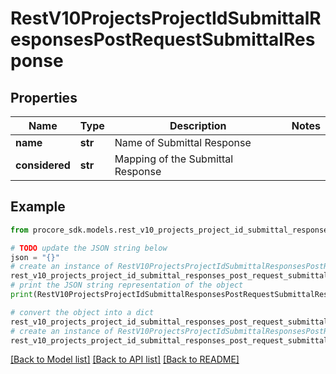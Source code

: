 # RestV10ProjectsProjectIdSubmittalResponsesPostRequestSubmittalResponse


## Properties

Name | Type | Description | Notes
------------ | ------------- | ------------- | -------------
**name** | **str** | Name of Submittal Response | 
**considered** | **str** | Mapping of the Submittal Response | 

## Example

```python
from procore_sdk.models.rest_v10_projects_project_id_submittal_responses_post_request_submittal_response import RestV10ProjectsProjectIdSubmittalResponsesPostRequestSubmittalResponse

# TODO update the JSON string below
json = "{}"
# create an instance of RestV10ProjectsProjectIdSubmittalResponsesPostRequestSubmittalResponse from a JSON string
rest_v10_projects_project_id_submittal_responses_post_request_submittal_response_instance = RestV10ProjectsProjectIdSubmittalResponsesPostRequestSubmittalResponse.from_json(json)
# print the JSON string representation of the object
print(RestV10ProjectsProjectIdSubmittalResponsesPostRequestSubmittalResponse.to_json())

# convert the object into a dict
rest_v10_projects_project_id_submittal_responses_post_request_submittal_response_dict = rest_v10_projects_project_id_submittal_responses_post_request_submittal_response_instance.to_dict()
# create an instance of RestV10ProjectsProjectIdSubmittalResponsesPostRequestSubmittalResponse from a dict
rest_v10_projects_project_id_submittal_responses_post_request_submittal_response_from_dict = RestV10ProjectsProjectIdSubmittalResponsesPostRequestSubmittalResponse.from_dict(rest_v10_projects_project_id_submittal_responses_post_request_submittal_response_dict)
```
[[Back to Model list]](../README.md#documentation-for-models) [[Back to API list]](../README.md#documentation-for-api-endpoints) [[Back to README]](../README.md)


